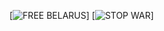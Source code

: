 [![FREE BELARUS](https://github.com/balash/ba1ash/raw/main/free_belarus.png)]
[![STOP WAR](https://github.com/balash/ba1ash/raw/main/stop_war.png)]
